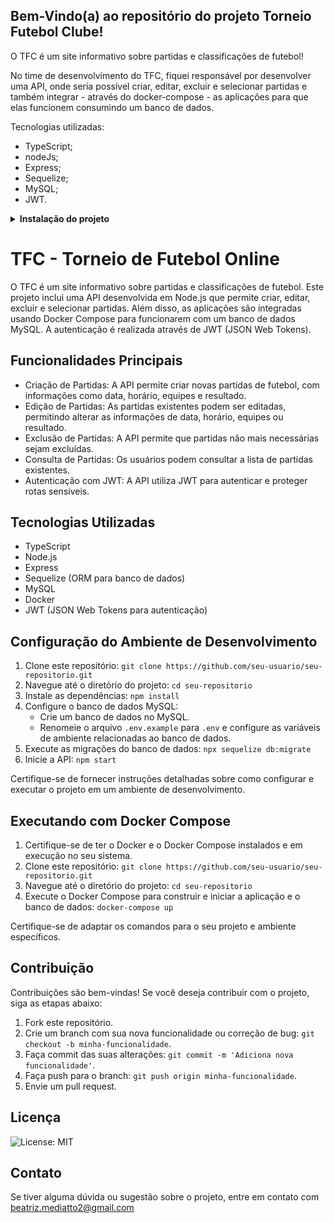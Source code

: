## Bem-Vindo(a) ao repositório do projeto Torneio Futebol Clube!


O TFC é um site informativo sobre partidas e classificações de futebol!

No time de desenvolvimento do TFC, fiquei responsável por desenvolver uma API, onde seria possível criar, editar, excluir e selecionar partidas e também integrar - através do docker-compose - as aplicações para que elas funcionem consumindo um banco de dados.

Tecnologias utilizadas:
- TypeScript;
- nodeJs;
- Express;
- Sequelize;
- MySQL;
- JWT.

<details>
<summary><strong> Instalação do projeto </strong></summary><br />

1. Primeiro abra o terminal e crie um diretório com o comando <strong>mkdir</strong>:
``` 
 mkdir projetos
```

2. Entre no diretório que acabou de criar e clone o projeto:
``` 
 cd projetos
 git clone git@github.com:bmediato/TFC.git
```

3. Entre no diretório do projeto e rode o serviço `node` na raiz do projeto com o comando:
``` 
 cd tfc
 npm run install
```

4. Por fim e ainda na raiz do projeto, use o comando para subir o docker compose:
``` 
 npm run compose:up
```
</details>

# TFC - Torneio de Futebol Online

O TFC é um site informativo sobre partidas e classificações de futebol. Este projeto inclui uma API desenvolvida em Node.js que permite criar, editar, excluir e selecionar partidas. Além disso, as aplicações são integradas usando Docker Compose para funcionarem com um banco de dados MySQL. A autenticação é realizada através de JWT (JSON Web Tokens).

## Funcionalidades Principais

- Criação de Partidas: A API permite criar novas partidas de futebol, com informações como data, horário, equipes e resultado.
- Edição de Partidas: As partidas existentes podem ser editadas, permitindo alterar as informações de data, horário, equipes ou resultado.
- Exclusão de Partidas: A API permite que partidas não mais necessárias sejam excluídas.
- Consulta de Partidas: Os usuários podem consultar a lista de partidas existentes.
- Autenticação com JWT: A API utiliza JWT para autenticar e proteger rotas sensíveis.

## Tecnologias Utilizadas

- TypeScript
- Node.js
- Express
- Sequelize (ORM para banco de dados)
- MySQL
- Docker
- JWT (JSON Web Tokens para autenticação)

## Configuração do Ambiente de Desenvolvimento

1. Clone este repositório: `git clone https://github.com/seu-usuario/seu-repositorio.git`
2. Navegue até o diretório do projeto: `cd seu-repositorio`
3. Instale as dependências: `npm install`
4. Configure o banco de dados MySQL:
   - Crie um banco de dados no MySQL.
   - Renomeie o arquivo `.env.example` para `.env` e configure as variáveis de ambiente relacionadas ao banco de dados.
5. Execute as migrações do banco de dados: `npx sequelize db:migrate`
6. Inicie a API: `npm start`

Certifique-se de fornecer instruções detalhadas sobre como configurar e executar o projeto em um ambiente de desenvolvimento.

## Executando com Docker Compose

1. Certifique-se de ter o Docker e o Docker Compose instalados e em execução no seu sistema.
2. Clone este repositório: `git clone https://github.com/seu-usuario/seu-repositorio.git`
3. Navegue até o diretório do projeto: `cd seu-repositorio`
4. Execute o Docker Compose para construir e iniciar a aplicação e o banco de dados: `docker-compose up`

Certifique-se de adaptar os comandos para o seu projeto e ambiente específicos.

## Contribuição

Contribuições são bem-vindas! Se você deseja contribuir com o projeto, siga as etapas abaixo:

1. Fork este repositório.
2. Crie um branch com sua nova funcionalidade ou correção de bug: `git checkout -b minha-funcionalidade`.
3. Faça commit das suas alterações: `git commit -m 'Adiciona nova funcionalidade'`.
4. Faça push para o branch: `git push origin minha-funcionalidade`.
5. Envie um pull request.

## Licença

![License: MIT](https://img.shields.io/badge/License-MIT-yellow.svg)

## Contato

Se tiver alguma dúvida ou sugestão sobre o projeto, entre em contato com <a href = "mailto:beatriz.mediatto2@gmail.com">beatriz.mediatto2@gmail.com</a>

